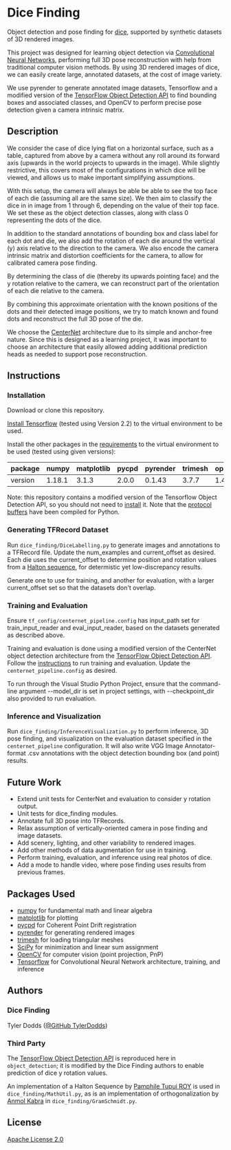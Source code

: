 # Dice Finding

Object detection and pose finding for [dice](https://en.wikipedia.org/wiki/Dice), supported by synthetic datasets of 3D rendered images.

This project was designed for learning object detection via [Convolutional Neural Networks](https://en.wikipedia.org/wiki/Convolutional_neural_network), performing full 3D pose reconstruction with help from traditional computer vision methods. By using 3D rendered images of dice, we can easily create large, annotated datasets, at the cost of image variety.

We use pyrender to generate annotated image datasets, Tensorflow and a modified version of the [TensorFlow Object Detection API](https://github.com/tensorflow/models/blob/master/research/object_detection/README.md) to find bounding boxes and associated classes, and OpenCV to perform precise pose detection given a camera intrinsic matrix.

## Description

We consider the case of dice lying flat on a horizontal surface, such as a table, captured from above by a camera without any roll around its forward axis (upwards in the world projects to upwards in the image). While slightly restrictive, this covers most of the configurations in which dice will be viewed, and allows us to make important simplifying assumptions.

With this setup, the camera will always be able be able to see the top face of each die (assuming all are the same size). We then aim to classify the dice in in image from 1 through 6, depending on the value of their top face. We set these as the object detection classes, along with class 0 representing the dots of the dice.

In addition to the standard annotations of bounding box and class label for each dot and die, we also add the rotation of each die around the vertical (y) axis relative to the direction to the camera. We also encode the camera intrinsic matrix and distortion coefficients for the camera, to allow for calibrated camera pose finding.

By determining the class of die (thereby its upwards pointing face) and the y rotation relative to the camera, we can reconstruct part of the orientation of each die relative to the camera.

By combining this approximate orientation with the known positions of the dots and their detected image positions, we try to match known and found dots and reconstruct the full 3D pose of the die.

We choose the [CenterNet](https://arxiv.org/abs/1904.07850) architecture due to its simple and anchor-free nature. Since this is designed as a learning project, it was important to choose an architecture that easily allowed adding additional prediction heads as needed to support pose reconstruction.

## Instructions

### Installation

Download or clone this repository.

[Install Tensorflow](https://www.tensorflow.org/install/pip) (tested using Version 2.2) to the virtual environment to be used.

Install the other packages in the [requirements](DiceFinding/requirements.txt) to the virtual environment to be used (tested using given versions):

|package |numpy |matplotlib |pycpd |pyrender |trimesh |opencv_python_headless |
|--|--|--|--|--|--|--|
|version |1.18.1 |3.1.3 |2.0.0 |0.1.43 |3.7.7 |1.4.1 |4.3.0.36 |

Note: this repository contains a modified version of the Tensorflow Object Detection API, so you should not need to [install](https://github.com/tensorflow/models/blob/master/research/object_detection/g3doc/tf2.md#installation) it. Note that the [protocol buffers](https://github.com/tensorflow/models/tree/master/research/object_detection/protos) have been compiled for Python.

### Generating TFRecord Dataset

Run `dice_finding/DiceLabelling.py` to generate images and annotations to a TFRecord file. Update the num_examples and current_offset as desired. Each die uses the current_offset to determine position and rotation values from a [Halton sequence](https://en.wikipedia.org/wiki/Halton_sequence), for determistic yet low-discrepancy results.

Generate one to use for training, and another for evaluation, with a larger current_offset set so that the datasets don't overlap.

### Training and Evaluation

Ensure `tf_config/centernet_pipeline.config` has input_path set for train_input_reader and eval_input_reader, based on the datasets generated as described above.

Training and evaluation is done using a modified version of the CenterNet object detection architecture from the [TensorFlow Object Detection API](https://github.com/tensorflow/models/blob/master/research/object_detection/README.md). Follow the [instructions](https://github.com/tensorflow/models/blob/master/research/object_detection/g3doc/tf2_training_and_evaluation.md) to run training and evaluation. Update the `centernet_pipeline.config` as desired.

To run through the Visual Studio Python Project, ensure that the command-line argument --model_dir is set in project settings, with --checkpoint_dir also provided to run evaluation.

### Inference and Visualization

Run `dice_finding/InferenceVisualization.py` to perform inference, 3D pose finding, and visualization on the evaluation dataset specified in the `centernet_pipeline` configuration. It will also write VGG Image Annotator-format .csv annotations with the object detection bounding box (and point) results.

## Future Work

* Extend unit tests for CenterNet and evaluation to consider y rotation output.
* Unit tests for dice_finding modules.
* Annotate full 3D pose into TFRecords.
* Relax assumption of vertically-oriented camera in pose finding and image datasets.
* Add scenery, lighting, and other variability to rendered images.
* Add other methods of data augmentation for use in training.
* Perform training, evaluation, and inference using real photos of dice.
* Add a mode to handle video, where pose finding uses results from previous frames.

## Packages Used

* [numpy](https://pypi.org/project/numpy/) for fundamental math and linear algebra
* [matplotlib](https://pypi.org/project/matplotlib/) for plotting
* [pycpd](https://pypi.org/project/pycpd/) for Coherent Point Drift registration
* [pyrender](https://pypi.org/project/pyrender/) for generating rendered images
* [trimesh](https://pypi.org/project/trimesh/) for loading triangular meshes
* [SciPy](https://pypi.org/project/scipy/) for minimization and linear sum assignment
* [OpenCV](https://pypi.org/project/opencv-python/) for computer vision (point projection, PnP)
* [Tensorflow](https://pypi.org/project/tensorflow/) for Convolutional Neural Network architecture, training, and inference

## Authors

### Dice Finding

Tyler Dodds ([@GitHub TylerDodds](https://github.com/TylerDodds))

### Third Party

The [TensorFlow Object Detection API](https://github.com/tensorflow/models/blob/master/research/object_detection/README.md) is reproduced here in `object_detection`; it is modified by the Dice Finding authors to enable prediction of dice y rotation values.

An implementation of a Halton Sequence by [Pamphile Tupui ROY](https://gist.github.com/tupui/cea0a91cc127ea3890ac0f002f887bae) is used in `dice_finding/MathUtil.py`, as is an implementation of orthogonalization by [Anmol Kabra](https://gist.github.com/anmolkabra/b95b8e7fb7a6ff12ba5d120b6d9d1937) in `dice_finding/GramSchmidt.py`.

## License

[Apache License 2.0](LICENSE)
